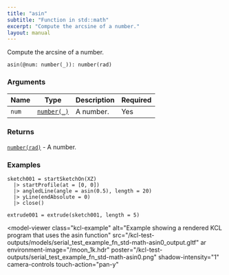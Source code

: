```yaml
---
title: "asin"
subtitle: "Function in std::math"
excerpt: "Compute the arcsine of a number."
layout: manual
---
```


Compute the arcsine of a number.

```kcl
asin(@num: number(_)): number(rad)
```



### Arguments

| Name | Type | Description | Required |
|----------|------|-------------|----------|
| `num` | [`number(_)`](/docs/kcl-std/types/std-types-number) | A number. | Yes |

### Returns

[`number(rad)`](/docs/kcl-std/types/std-types-number) - A number.


### Examples

```kcl
sketch001 = startSketchOn(XZ)
  |> startProfile(at = [0, 0])
  |> angledLine(angle = asin(0.5), length = 20)
  |> yLine(endAbsolute = 0)
  |> close()

extrude001 = extrude(sketch001, length = 5)

```


<model-viewer
  class="kcl-example"
  alt="Example showing a rendered KCL program that uses the asin function"
  src="/kcl-test-outputs/models/serial_test_example_fn_std-math-asin0_output.gltf"
  ar
  environment-image="/moon_1k.hdr"
  poster="/kcl-test-outputs/serial_test_example_fn_std-math-asin0.png"
  shadow-intensity="1"
  camera-controls
  touch-action="pan-y"
>
</model-viewer>


